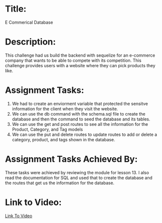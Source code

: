 # Title:
E Commerical Database

# Description:
This challenge had us build the backend with sequelize for an e-commerce company that wants to be able to compete with its competition. This challenge provides users with a website where they can pick products they like. 

# Assignment Tasks:
1. We had to create an enviorment variable that protected the sensitve information for the client when they visit the website.
2. We can use the db command with the schema.sql file to create the database and then the command to seed the database and its tables.
3. We can use the get and post routes to see all the information for the Product, Category, and Tag models
4. We can use the put and delete routes to update routes to add or delete a category, product, and tags shown in the database.

# Assignment Tasks Achieved By:
These tasks were achieved by reviewing the module for lesson 13. I also read the documentation for SQL and used that to create the database and the routes that get us the information for the database.

# Link to Video:
<a href="">Link To Video</a>

# 
